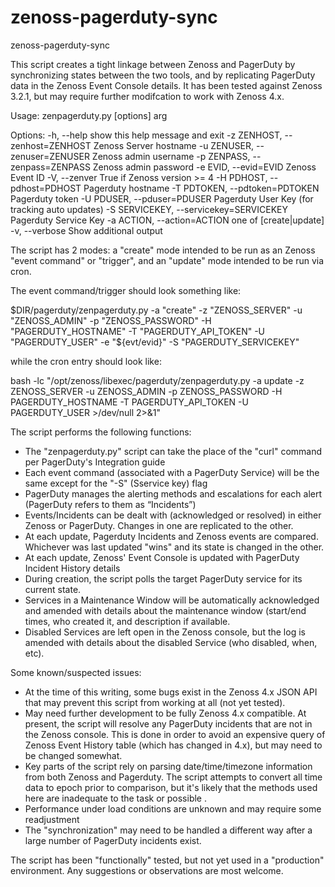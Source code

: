 zenoss-pagerduty-sync
=====================

zenoss-pagerduty-sync

This script creates a tight linkage between Zenoss and PagerDuty by synchronizing states between the two tools, 
and by replicating PagerDuty data in the Zenoss Event Console details.  It has been tested against Zenoss 3.2.1, but
may require further modifcation to work with Zenoss 4.x.


Usage: zenpagerduty.py [options] arg

Options:
  -h, --help            show this help message and exit
  -z ZENHOST, --zenhost=ZENHOST
                        Zenoss Server hostname
  -u ZENUSER, --zenuser=ZENUSER
                        Zenoss admin username
  -p ZENPASS, --zenpass=ZENPASS
                        Zenoss admin password
  -e EVID, --evid=EVID  Zenoss Event ID
  -V, --zenver          True if Zenoss version >= 4
  -H PDHOST, --pdhost=PDHOST
                        Pagerduty hostname
  -T PDTOKEN, --pdtoken=PDTOKEN
                        Pagerduty token
  -U PDUSER, --pduser=PDUSER
                        Pagerduty User Key (for tracking auto updates)
  -S SERVICEKEY, --servicekey=SERVICEKEY
                        Pagerduty Service Key
  -a ACTION, --action=ACTION
                        one of [create|update]
  -v, --verbose         Show additional output


The script has 2 modes:  a "create" mode intended to be run as an Zenoss "event command" or "trigger", and an "update"
mode intended to be run via cron.


The event command/trigger should look something like:

$DIR/pagerduty/zenpagerduty.py -a "create" -z "ZENOSS_SERVER" -u "ZENOSS_ADMIN" -p "ZENOSS_PASSWORD" -H "PAGERDUTY_HOSTNAME" -T "PAGERDUTY_API_TOKEN" -U "PAGERDUTY_USER" -e "${evt/evid}" -S "PAGERDUTY_SERVICEKEY"


while the cron entry should look like:

bash -lc "/opt/zenoss/libexec/pagerduty/zenpagerduty.py -a update -z ZENOSS_SERVER -u ZENOSS_ADMIN -p ZENOSS_PASSWORD -H PAGERDUTY_HOSTNAME -T PAGERDUTY_API_TOKEN -U PAGERDUTY_USER >/dev/null 2>&1"


The script performs the following functions:

- The "zenpagerduty.py" script can take the place of the "curl" command per PagerDuty's Integration guide
- Each event command (associated with a PagerDuty Service) will be the same except for the "-S" (Sservice key) flag
- PagerDuty manages the alerting methods and escalations for each alert (PagerDuty refers to them as “Incidents”)
- Events/Incidents can be dealt with (acknowledged or resolved) in either Zenoss or PagerDuty. Changes in one are replicated to the other.
- At each update, Pagerduty Incidents and Zenoss events are compared.  Whichever was last updated "wins" and its state is changed in the other.
- At each update, Zenoss' Event Console is updated with PagerDuty Incident History details
- During creation, the script polls the target PagerDuty service for its current state.
- Services in a Maintenance Window will be automatically acknowledged and amended with details about the maintenance window (start/end times, who created it, and description if available.  
- Disabled Services are left open in the Zenoss console, but the log is amended with details about the disabled Service (who disabled, when, etc).


Some known/suspected issues:

- At the time of this writing, some bugs exist in the Zenoss 4.x JSON API that may prevent this script from working at all (not yet tested).
- May need further development to be fully Zenoss 4.x compatible.  At present, the script will resolve any PagerDuty incidents that are not in the Zenoss console.  This is done in order to avoid an expensive query of Zenoss Event History table (which has changed in 4.x), but may need to be changed somewhat.
- Key parts of the script rely on parsing date/time/timezone information from both Zenoss and Pagerduty. The script attempts to convert all time data to epoch prior to comparison, but it's likely that the methods used here are inadequate to the task or possible .
- Performance under load conditions are unknown and may require some readjustment
- The "synchronization" may need to be handled a different way after a large number of PagerDuty incidents exist.


The script has been "functionally" tested, but not yet used in a "production" environment.  Any suggestions or observations are most welcome. 


